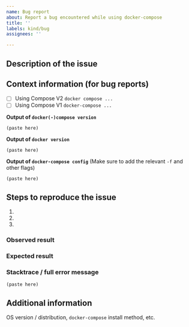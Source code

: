 ```yaml
---
name: Bug report
about: Report a bug encountered while using docker-compose
title: ''
labels: kind/bug
assignees: ''

---
```


<!--
**DEPRECATION NOTICE:**

Compose V1 is end-of-life, and as such only issues relating to security vulnerabilities will be considered.

Please do not submit issues regarding bugs or improvements.

For a more up-to-date compose, check v2: https://github.com/docker/compose/tree/v2/
-->

<!--
Welcome to the docker-compose issue tracker! Before creating an issue, please heed the following:

1. This tracker should only be used to report bugs and request features / enhancements to docker-compose
    - For questions and general support, use https://forums.docker.com
    - For documentation issues, use https://github.com/docker/docker.github.io
    - For issues with the `docker stack` commands and the version 3 of the Compose file, use
      https://github.com/docker/cli
2. Use the search function before creating a new issue. Duplicates will be closed and directed to
   the original discussion.
3. When making a bug report, make sure you provide all required information. The easier it is for
   maintainers to reproduce, the faster it'll be fixed.
-->

## Description of the issue

## Context information (for bug reports)

- [ ] Using Compose V2 `docker compose ...`
- [ ] Using Compose V1 `docker-compose ...`

**Output of `docker(-)compose version`**
```
(paste here)
```

**Output of `docker version`**
```
(paste here)
```

**Output of `docker-compose config`**
(Make sure to add the relevant `-f` and other flags)
```
(paste here)
```


## Steps to reproduce the issue

1.
2.
3.

### Observed result

### Expected result

### Stacktrace / full error message

```
(paste here)
```

## Additional information

OS version / distribution, `docker-compose` install method, etc.

